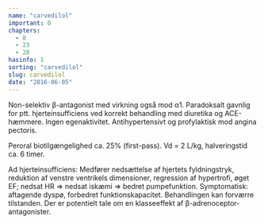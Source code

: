 ```yaml
---
name: "carvedilol"
important: 0
chapters:  
  - 8 
  - 23 
  - 28
hasinfo: 1
sorting: "carvedilol"
slug: carvedilol
date: "2016-06-05"
---
```


Non-selektiv β-antagonist med virkning også mod α1. Paradoksalt gavnlig for ptt. hjerteinsufficiens ved korrekt behandling med diuretika og ACE-hæmmere. Ingen egenaktivitet. Antihypertensivt og profylaktisk mod angina pectoris.

Peroral biotilgængelighed ca. 25% (first-pass). Vd = 2 L/kg, halveringstid ca. 6 timer.

Ad hjerteinsufficiens: Medfører nedsættelse af hjertets fyldningstryk, reduktion af venstre ventrikels dimensioner, regression af hypertrofi, øget EF; nedsat HR => nedsat iskæmi => bedret pumpefunktion. Symptomatisk: aftagende dyspø, forbedret funktionskapacitet. Behandlingen kan forværre tilstanden. Der er potentielt tale om en klasseeffekt af β-adrenoceptor-antagonister.
